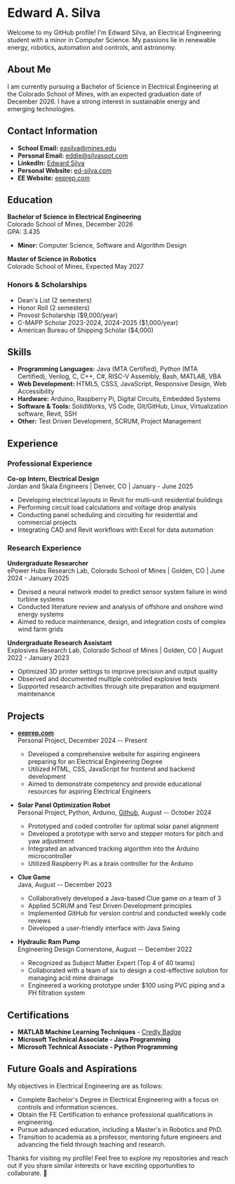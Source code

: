 # Edward A. Silva

Welcome to my GitHub profile! I'm Edward Silva, an Electrical Engineering student with a minor in Computer Science. My passions lie in renewable energy, robotics, automation and controls, and astronomy.

## About Me

I am currently pursuing a Bachelor of Science in Electrical Engineering at the Colorado School of Mines, with an expected graduation date of December 2026. I have a strong interest in sustainable energy and emerging technologies.

## Contact Information

- **School Email:** [easilva@mines.edu](mailto:easilva@mines.edu)
- **Personal Email:** [eddie@silvaspot.com](mailto:eddie@silvaspot.com)
- **LinkedIn:** [Edward Silva](https://www.linkedin.com/in/edwardasilva/)
- **Personal Website:** [ed-silva.com](https://ed-silva.com)
- **EE Website:** [eeprep.com](https://www.eeprep.com)

## Education

**Bachelor of Science in Electrical Engineering**  
Colorado School of Mines, December 2026  
GPA: 3.435

- **Minor:** Computer Science, Software and Algorithm Design

**Master of Science in Robotics**  
Colorado School of Mines, Expected May 2027

### Honors & Scholarships
- Dean's List (2 semesters)
- Honor Roll (2 semesters)
- Provost Scholarship ($9,000/year)
- C-MAPP Scholar 2023-2024, 2024-2025 ($1,000/year)
- American Bureau of Shipping Scholar ($4,000)
  
## Skills

- **Programming Languages:** Java (MTA Certified), Python (MTA Certified), Verilog, C, C++, C#, RISC-V Assembly, Bash, MATLAB, VBA
- **Web Development:** HTML5, CSS3, JavaScript, Responsive Design, Web Accessibility
- **Hardware:** Arduino, Raspberry Pi, Digital Circuits, Embedded Systems
- **Software & Tools:** SolidWorks, VS Code, Git/GitHub, Linux, Virtualization software, Revit, SSH
- **Other:** Test Driven Development, SCRUM, Project Management

## Experience

### Professional Experience

**Co-op Intern, Electrical Design**  
Jordan and Skala Engineers | Denver, CO | January - June 2025
- Developing electrical layouts in Revit for multi-unit residential buildings
- Performing circuit load calculations and voltage drop analysis
- Conducting panel scheduling and circuiting for residential and commercial projects
- Integrating CAD and Revit workflows with Excel for data automation

### Research Experience

**Undergraduate Researcher**  
ePower Hubs Research Lab, Colorado School of Mines | Golden, CO | June 2024 - January 2025
- Devised a neural network model to predict sensor system failure in wind turbine systems
- Conducted literature review and analysis of offshore and onshore wind energy systems
- Aimed to reduce maintenance, design, and integration costs of complex wind farm grids

**Undergraduate Research Assistant**  
Explosives Research Lab, Colorado School of Mines | Golden, CO | August 2022 - January 2023
- Optimized 3D printer settings to improve precision and output quality
- Observed and documented multiple controlled explosive tests
- Supported research activities through site preparation and equipment maintenance

## Projects

- **[eeprep.com](https://eeprep.com)**  
  Personal Project, December 2024 -- Present
  - Developed a comprehensive website for aspiring engineers preparing for an Electrical Engineering Degree
  - Utilized HTML, CSS, JavaScript for frontend and backend development
  - Aimed to demonstrate competency and provide educational resources for aspiring Electrical Engineers

- **Solar Panel Optimization Robot**  
  Personal Project, Python, Arduino, [Github](https://github.com/easilva04/SolarPanelProject), August -- October 2024
  - Prototyped and coded controller for optimal solar panel alignment
  - Developed a prototype with servo and stepper motors for pitch and yaw adjustment
  - Integrated an advanced tracking algorithm into the Arduino microcontroller
  - Utilized Raspberry Pi as a brain controller for the Arduino

- **Clue Game**  
  Java, August -- December 2023
  - Collaboratively developed a Java-based Clue game on a team of 3
  - Applied SCRUM and Test Driven Development principles
  - Implemented GitHub for version control and conducted weekly code reviews
  - Developed a user-friendly interface with Java Swing

- **Hydraulic Ram Pump**  
  Engineering Design Cornerstone, August -- December 2022
  - Recognized as Subject Matter Expert (Top 4 of 40 teams)
  - Collaborated with a team of six to design a cost-effective solution for managing acid mine drainage
  - Engineered a working prototype under $100 using PVC piping and a PH filtration system

## Certifications

- **MATLAB Machine Learning Techniques** - [Credly Badge](https://www.credly.com/badges/3d740a34-2cfa-4259-ab08-3aeed0e3f03c/public_url)
- **Microsoft Technical Associate - Java Programming**
- **Microsoft Technical Associate - Python Programming**

## Future Goals and Aspirations

My objectives in Electrical Engineering are as follows:

- Complete Bachelor's Degree in Electrical Engineering with a focus on controls and information sciences.
- Obtain the FE Certification to enhance professional qualifications in engineering.
- Pursue advanced education, including a Master's in Robotics and PhD.
- Transition to academia as a professor, mentoring future engineers and advancing the field through teaching and research.

Thanks for visiting my profile! Feel free to explore my repositories and reach out if you share similar interests or have exciting opportunities to collaborate. 🌟


